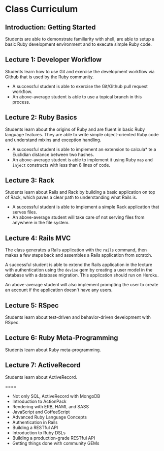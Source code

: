 Class Curriculum
================

Introduction: Getting Started
-----------------------------

Students are able to demonstrate familiarity with shell, are able to setup a basic Ruby development environment and to execute simple Ruby code.

Lecture 1: Developer Workflow
-----------------------------

Students learn how to use Git and exercise the development workflow via Github that is used by the Ruby community. 

* A successful student is able to exercise the Git/Github pull request workflow.
* An above-average student is able to use a topical branch in this process.

Lecture 2: Ruby Basics
----------------------

Students learn about the origins of Ruby and are fluent in basic Ruby language features. They are able to write simple object-oriented Ruby code and understand mixins and exception handling. 

* A successful student is able to implement an extension to calcula* te a Euclidian distance between two hashes.
* An above-average student is able to implement it using Ruby `map` and `inject` constructs with less than 8 lines of code.

Lecture 3: Rack
---------------

Students learn about Rails and Rack by building a basic application on top of Rack, which paves a clear path to understanding what Rails is. 

* A successful student is able to implement a simple Rack application that serves files.
* An above-average student will take care of not serving files from anywhere in the file system.

Lecture 4: Rails MVC
--------------------

The class generates a Rails application with the `rails` command, then makes a few steps back and assembles a Rails application from scratch.

A successful student is able to extend the Rails application in the lecture with authentication using the `devise` gem by creating a user model in the database with a database migration. This application should run on Heroku.

An above-average student will also implement prompting the user to create an account if the application doesn't have any users.

Lecture 5: RSpec
----------------

Students learn about test-driven and behavior-driven development with RSpec.

Lecture 6: Ruby Meta-Programming
--------------------------------

Students learn about Ruby meta-programming.

Lecture 7: ActiveRecord
-----------------------

Students learn about ActiveRecord.

====

* Not only SQL, ActiveRecord with MongoDB
* Introduction to ActionPack
* Rendering with ERB, HAML and SASS
* JavaScript and CoffeeScript
* Advanced Ruby Language Concepts
* Authentication in Rails
* Building a RESTful API
* Introduction to Ruby DSLs
* Building a production-grade RESTful API
* Getting things done with community GEMs

